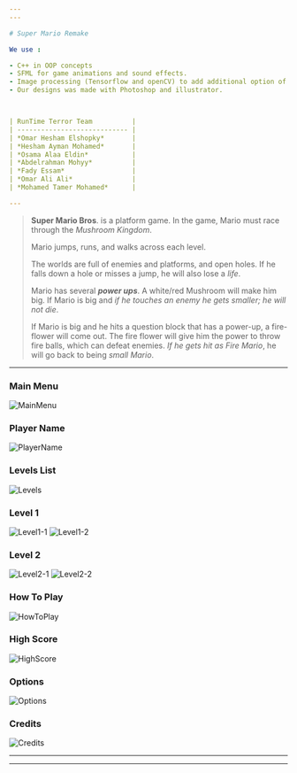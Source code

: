```yaml
---
---

# Super Mario Remake 

We use :

- C++ in OOP concepts
- SFML for game animations and sound effects.
- Image processing (Tensorflow and openCV) to add additional option of control besides the Keyboard, as you can play with hand gesture.
- Our designs was made with Photoshop and illustrator.



| RunTime Terror Team          | 
| ---------------------------- | 
| *Omar Hesham Elshopky*       | 
| *Hesham Ayman Mohamed*       | 
| *Osama Alaa Eldin*           | 
| *Abdelrahman Mohyy*          | 
| *Fady Essam*                 | 
| *Omar Ali Ali*               | 
| *Mohamed Tamer Mohamed*      | 

---
```


> **Super Mario Bros**. is a platform game. In the game, Mario must race through the *Mushroom Kingdom*.
> 
> Mario jumps, runs, and walks across each level.
> 
> The worlds are full of enemies and platforms, and open holes. If he falls down a hole or misses a jump, he will also lose a *life*.
> 
> Mario has several ***power ups***. A white/red Mushroom will make him big. If Mario is big and *if he touches an enemy he gets smaller; he will not die*.
> 
> If Mario is big and he hits a question block that has a power-up, a fire-flower will come out. The fire flower will give him the power to throw fire balls, which can defeat enemies. *If he gets hit as Fire Mario*, he will go back to being *small Mario*.

---
### Main Menu
![MainMenu][1]
### Player Name
![PlayerName][2]
### Levels List
![Levels][3]
### Level 1
![Level1-1][4]
![Level1-2][5]
### Level 2
![Level2-1][6]
![Level2-2][7]
### How To Play
![HowToPlay][8]
### High Score
![HighScore][9]
### Options
![Options][10]
### Credits
![Credits][11]

---
---

[1]:<./ScreenShots/MainMenu.png>

[2]:<./ScreenShots/PlayerName.png>

[3]:<./ScreenShots/Levels.png>

[4]:<./ScreenShots/Level1-1.png>

[5]:<./ScreenShots/Level1-2.png>

[6]:<./ScreenShots/Level2-1.png>

[7]:<./ScreenShots/Level2-2.png>

[8]:<./ScreenShots/HowToPlay.png>

[9]:<./ScreenShots/HighScore.png>

[10]:<./ScreenShots/Options.png>

[11]:<./ScreenShots/Credits.png>

